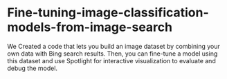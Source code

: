 # Fine-tuning-image-classification-models-from-image-search

We Created a code that lets you build an image dataset by combining your own data with Bing search results. Then, you can fine-tune a model using this dataset and use Spotlight for interactive visualization to evaluate and debug the model.
